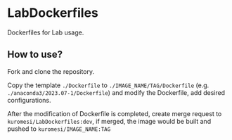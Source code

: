 # LabDockerfiles
Dockerfiles for Lab usage.

## How to use?
Fork and clone the repository.

Copy the template `./Dockerfile` to `./IMAGE_NAME/TAG/Dockerfile` (e.g. `./anaconda3/2023.07-1/Dockerfile`) and modify the Dockerfile, add desired configurations.

After the modification of Dockerfile is completed, create merge request to `kuromesi/LabDockerfiles:dev`, if merged, the image would be built and pushed to `kuromesi/IMAGE_NAME:TAG`